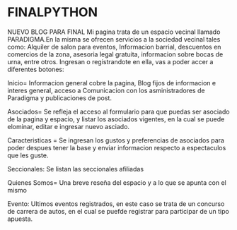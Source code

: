 # FINALPYTHON
NUEVO BLOG PARA FINAL
Mi pagina trata de un espacio vecinal llamado PARADIGMA.En la misma se ofrecen servicios a la sociedad vecinal tales como: Alquiler de salon para eventos, Informacion barrial, descuentos en comercios de la zona, asesoria legal gratuita, informacion sobre bocas de urna, entre otros.
Ingresan o registrandote en ella, vas a poder accer a diferentes botones:

Inicio= Informacion general cobre la pagina, Blog fijos de informacion e interes general, acceso a Comunicacion con los asministradores de Paradigma y publicaciones de post.

Asociados= Se refleja el acceso al formulario para que puedas ser asociado de la pagina y espacio, y listar los asociados vigentes, en la cual se puede elominar, editar e ingresar nuevo asciado.

Caracteristicas = Se ingresan los gustos y preferencias de asociados para poder despues tener la base y enviar informacion respecto a espectaculos que les guste.

Seccionales: Se listan las seccionales afiliadas

Quienes Somos= Una breve reseña del espacio y a lo que se apunta con el mismo

Evento: Ultimos eventos registrados, en este caso se trata de un concurso de carrera de autos, en el cual se puefde registrar para participar de un tipo apuesta.
